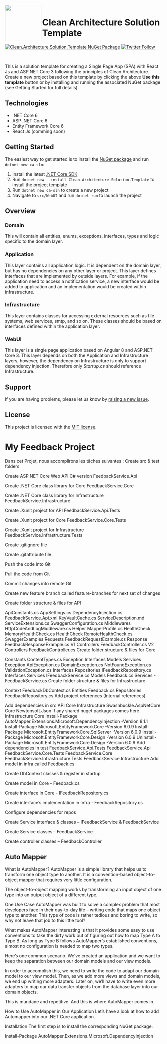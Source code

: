  <img align="left" width="116" height="116" src="https://raw.githubusercontent.com/JasonGT/CleanArchitecture/master/.github/icon.png" />
 
 # Clean Architecture Solution Template
[![Clean.Architecture.Solution.Template NuGet Package](https://img.shields.io/badge/nuget-1.0.5-blue)](https://www.nuget.org/packages/Clean.Architecture.Solution.Template)
[![Twitter Follow](https://img.shields.io/twitter/follow/jasongtau.svg?style=social&label=Follow)](https://twitter.com/jasongtau)

<br/>

This is a solution template for creating a Single Page App (SPA) with React Js and ASP.NET Core 3 following the principles of Clean Architecture. Create a new project based on this template by clicking the above **Use this template** button or by installing and running the associated NuGet package (see Getting Started for full details). 


## Technologies
* .NET Core 6
* ASP .NET Core 6
* Entity Framework Core 6
* React Js (comming soon)

## Getting Started

The easiest way to get started is to install the [NuGet package](https://www.nuget.org/packages/Clean.Architecture.Solution.Template) and run `dotnet new ca-sln`:

1. Install the latest [.NET Core SDK](https://dotnet.microsoft.com/download)
2. Run `dotnet new --install Clean.Architecture.Solution.Template` to install the project template
3. Run `dotnet new ca-sln` to create a new project
4. Navigate to `src/WebUI` and run `dotnet run` to launch the project

## Overview

### Domain

This will contain all entities, enums, exceptions, interfaces, types and logic specific to the domain layer.


### Application

This layer contains all application logic. It is dependent on the domain layer, but has no dependencies on any other layer or project. This layer defines interfaces that are implemented by outside layers. For example, if the application need to access a notification service, a new interface would be added to application and an implementation would be created within infrastructure.


### Infrastructure

This layer contains classes for accessing external resources such as file systems, web services, smtp, and so on. These classes should be based on interfaces defined within the application layer.

### WebUI

This layer is a single page application based on Angular 8 and ASP.NET Core 3. This layer depends on both the Application and Infrastructure layers, however, the dependency on Infrastructure is only to support dependency injection. Therefore only *Startup.cs* should reference Infrastructure.

## Support

If you are having problems, please let us know by [raising a new issue](https://github.com/JasonGT/CleanArchitecture/issues/new/choose).

## License

This project is licensed with the [MIT license](LICENSE).






 # My Feedback Project 




Dans cet Projet, nous accomplirons les tâches suivantes :
Create src & test folders

Create ASP.NET Core Web API C# version FeedbackService.Api

Create .NET Core class library for Core FeedbackService.Core

Create .NET Core class library for Infrastructure FeedbackService.Infrastructure

Create .Xunit project for API FeedbackService.Api.Tests

Create .Xunit project for Core FeedbackService.Core.Tests

Create .Xunit project for Infrastructure FeedbackService.Infrastructure.Tests

Create .gitignore file

Create .gitattribute file

Push the code into Git

Pull the code from Git

Commit changes into remote Git

Create new feature branch called feature-branches for next set of changes

Create folder structure & files for API

ApiConstants.cs
AppSettings.cs
DependencyInjection.cs
FeedbackService.Api.xml
KeyVaultCache.cs
ServiceDescription.md
ServiceExtensions.cs
SwaggerConfiguration.cs
Middlewares
HttpCodeAndLogMiddleware.cs
Helper
MapperProfile.cs
HealthCheck
MemoryHealthCheck.cs
HealthCheck
RemoteHealthCheck.cs
SwaggerExamples
Requests
FeedbackRequestExample.cs
Response
FeedbackResponseExample.cs
V1
Controllers
FeedbackController.cs
V2
Controllers
FeedbackController.cs
Create folder structure & files for Core

Constants
ContentTypes.cs
Exception
Interfaces
Models
Services
Exception
ApiException.cs
DomainException.cs
NotFoundException.cs
ValidationException.cs
Interfaces
Repositories
IFeedbackRepository.cs
Interfaces
Services
IFeedbackService.cs
Models
Feedback.cs
Services -FeedbackService.cs
Create folder structure & files for Infrastructure

Context
FeedbackDbContext.cs
Entities
Feedback.cs
Repositories
FeedbackRepository.cs
Add project references (Internal references)

Add dependencies in src
API
Core
Infrastructure
Swashbuckle.AspNetCore
Core
Newtonsoft.Json
If any shared nuget packages comes here
Infrastructure
Core
Install-Package AutoMapper.Extensions.Microsoft.DependencyInjection -Version 8.1.1
Install-Package Microsoft.EntityFrameworkCore -Version 6.0.9
Install-Package Microsoft.EntityFrameworkCore.SqlServer -Version 6.0.9
Install-Package Microsoft.EntityFrameworkCore.Design -Version 6.0.9
Uninstall-Package Microsoft.EntityFrameworkCore.Design -Version 6.0.9
Add dependencies in test
FeedbackService.Api.Tests
FeedbackService.Api
FeedbackService.Core.Tests
FeedbackService.Core
FeedbackService.Infrastructure.Tests
FeedbackService.Infrastructure
Add model in infra called Feedback.cs

Create DbContext classes & register in startup

Create model in Core - Feedback.cs

Create interface in Core - IFeedbackRepository.cs

Create interface’s implementation in Infra - FeedbackRepository.cs

Configure dependencies for repos

Create Service interface & classes – IFeedbackService & FeedbackService

Create Service classes - FeedbackService

Create controller classes – FeedbackController

## Auto Mapper
What is AutoMapper?
AutoMapper is a simple library that helps us to transform one object type to another. It is a convention-based object-to-object mapper that requires very little configuration. 

The object-to-object mapping works by transforming an input object of one type into an output object of a different type.

One Use Case
AutoMapper was built to solve a complex problem that most developers face in their day-to-day life – writing code that maps one object type to another. This type of code is rather tedious and boring to write, so why not leave that job to this little tool?

What makes AutoMapper interesting is that it provides some easy to use conventions to take the dirty work out of figuring out how to map Type A to Type B. As long as Type B follows AutoMapper’s established conventions, almost no configuration is needed to map two types.

Here’s one common scenario. We’ve created an application and we want to keep the separation between our domain models and our view models. 

In order to accomplish this, we need to write the code to adapt our domain model to our view model. Then, as we add more views and domain models, we end up writing more adapters. Later on, we’ll have to write even more adapters to map our data transfer objects from the database layer into our domain objects. 

This is mundane and repetitive. And this is where AutoMapper comes in.

How to Use AutoMapper in Our Application
Let’s have a look at how to add Automapper into our .NET Core application.

Installation
The first step is to install the corresponding NuGet package:

Install-Package AutoMapper.Extensions.Microsoft.DependencyInjection
